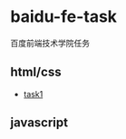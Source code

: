 # baidu-fe-task
百度前端技术学院任务

## html/css

- [task1](https://github.com/sixiancici/baidu-fe-task/tree/master/html-css-task/task1)

## javascript
